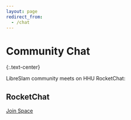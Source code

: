 ```yaml
---
layout: page
redirect_from:
  - /chat
---
```


<div class="row"><div class="col col-md-10 col-md-offset-1" markdown="1">

# Community Chat
{:.text-center}

LibreSlam community meets on HHU RocketChat:

<div class="row" style="margin-bottom: 1em;margin-top: 2em;">
    <div class="panel panel-primary text-center">
      <div class="panel-heading"><h2 class="panel-title">RocketChat</h2></div>
      <div class="panel-body">
        <p><a class="btn btn-primary btn-large" href="https://rocketchat.hhu.de/invite/fG9vNe">Join Space</a></p>
      </div>
    </div>
</div>

[Element]: https://element.io/
[Element web interface]: https://app.element.io/
[IRC]: https://en.wikipedia.org/wiki/Internet_Relay_Chat
[IRC bouncers]: https://libera.chat/guides/clients#bouncer-clients
[IRC clients]: https://libera.chat/guides/clients
[IRC hosted]: https://libera.chat/guides/clients#connecting-without-installing-anything
[IRC registration]: https://libera.chat/guides/registration
[Matrix]: https://matrix.org/
[Matrix.org]: https://matrix.org/faq/#who-and-how
[Matrix bridges]: https://matrix.org/bridges/
[Matrix options]: https://matrix.org/docs/projects/try-matrix-now
